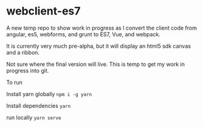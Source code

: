 # webclient-es7
A new temp repo to show work in progress as I convert the client code from angular, es5, webforms, and grunt to ES7, Vue, and webpack.

It is currently very much pre-alpha, but it will display an html5 sdk canvas and a ribbon. 

Not sure where the final version will live. This is temp to get my work in progress into git.

To run

Install yarn globally
`npm i -g yarn`

Install dependencies
`yarn`

run locally
`yarn serve`

